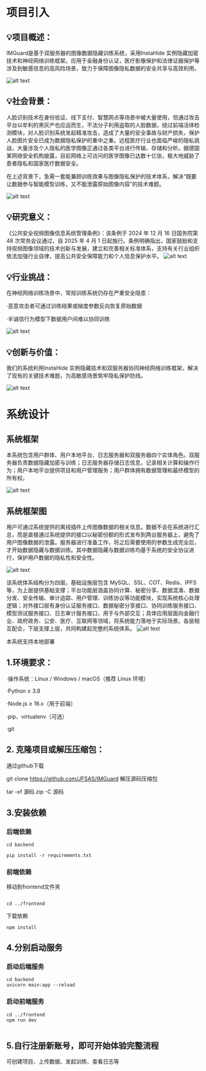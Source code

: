 # 项目引入

## 💡项目概述：

IMGuard是基于双服务器的图像数据隐藏训练系统，采用InstaHide 实例隐藏加密技术和神经网络训练框架。应用于金融身份认证，医疗影像保护和法律证据保护等涉及到敏感信息的高风险场景，致力于保障图像隐私数据的安全共享与高效利用。

![alt text](img/image.png)

## 💡社会背景：

人脸识别技术在身份验证、线下支付、智慧网点等场景中被大量使用，但通过攻击平台以牟利的黑灰产也应运而生，不法分子利用盗取的人脸数据，绕过前端活体检测模块，对人脸识别系统发起精准攻击，造成了大量的安全事故与财产损失，保护人脸图片安全已成为数据隐私保护的重中之重。远程医疗行业也面临严峻的隐私挑战，大量涉及个人隐私的医学图像正通过各类平台进行传输、存储和分析。据德国某网络安全机构披露，目前网络上可访问的医学图像已达数十亿张，极大地威胁了患者隐私和国家医疗数据安全。

在上述背景下，急需一套能兼顾训练效果与图像隐私保护的技术体系，解决“既要让数据参与智能模型训练，又不能泄露原始图像内容”的技术难题。

![alt text](img/image-1.png)

## 💡研究意义：

《公共安全视频图像信息系统管理条例》：该条例于 2024 年 12 月 16 日国务院第 48 次常务会议通过，自 2025 年 4 月 1 日起施行。条例明确指出，国家鼓励和支持视频图像领域的技术创新与发展，建立和完善相关标准体系，支持有关行业组织依法加强行业自律，提高公共安全保障能力和个人信息保护水平。
![alt text](img/image-2.png)

## 💡行业挑战：

在神经网络训练场景中，常规训练系统仍存在严重安全隐患：

·恶意攻击者可通过训练结果或梯度参数反向恢复原始数据

·半诚信行为模型下数据用户间难以协同训练

![alt text](img/image-3.png)

## 💡创新与价值：

我们的系统利用InstaHide 实例隐藏技术和双服务器协同神经网络训练框架，解决了现有的关键技术难题，为高敏感场景筑牢隐私保护防线。

![alt text](img/image-4.png)

# 系统设计

## 系统框架

本系统包含用户群体、用户本地平台、日志服务器和双服务器四个实体角色。双服务器负责数据隐藏加密与训练；日志服务器存储日志信息，记录相关计算和操作行为；用户本地平台提供项目和用户管理服务；用户群体拥有数据管理和最终模型的所有权。

![alt text](img/image-5.png)

 ## 系统框架图

用户可通过系统提供的离线插件上传图像数据的相关信息。数据不会在系统进行汇总，而是直接通过系统提供的接口以秘密份额的形式发布到两台服务器上，避免了用户图像数据的泄露。服务器进行准备工作，将之后需要使用的参数生成完全后，才开始数据隐藏与数据训练。其中数据隐藏与数据训练均基于系统的安全协议进行，保护用户数据的隐私性和安全性。

![alt text](img/image-6.png)

该系统体系结构分为四层。基础设施层包含 MySQL、SSL、COT、Redis、IPFS 等，为上层提供基础支撑；平台功能层涵盖协同计算、秘密分享、数据混淆、数据分发、安全传输、审计追踪、用户管理、训练协议等功能模块，实现系统核心处理逻辑；对外接口层有身份认证服务接口、数据秘密分享接口、协同训练服务接口、模型测试服务接口、日志审计服务接口，用于与外部交互；具体应用层面向金融行业、政府政务、公安、医疗、互联网等领域，将系统能力落地于实际场景。各层相互配合，下层支撑上层，共同构建起完整的系统体系。
![alt text](img/image-7.png)


 本系统支持本地部署

## 1.环境要求：

·操作系统：Linux / Windows / macOS（推荐 Linux 环境）

·Python ≥ 3.8

·Node.js ≥ 16.x（用于前端）

·pip、virtualenv（可选）

·git

 

## 2. 克隆项目或解压压缩包：

通过github下载

git clone https://github.com/JFSAS/IMGuard
解压源码压缩包

tar -xf 源码.zip -C 源码

## 3.安装依赖

### 后端依赖


```shell
cd backend
```
```shell
pip install -r requirements.txt
```
### 前端依赖

移动到frontend文件夹
```shell

cd ../frontend
```
下载依赖

```shell
npm install
```

 

## 4.分别启动服务

### 启动后端服务
```shell
cd backend
uvicorn main:app --reload
```
### 启动前端服务

```shell 
cd ../frontend
npm run dev
 
```
## 5.自行注册新账号，即可开始体验完整流程

可创建项目、上传数据、发起训练、查看日志等